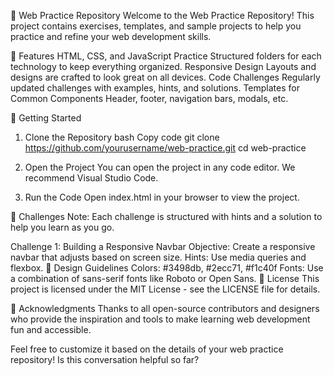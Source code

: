 📘 Web Practice Repository
Welcome to the Web Practice Repository! This project contains exercises, templates, and sample projects to help you practice and refine your web development skills.

🌟 Features
HTML, CSS, and JavaScript Practice
Structured folders for each technology to keep everything organized.
Responsive Design
Layouts and designs are crafted to look great on all devices.
Code Challenges
Regularly updated challenges with examples, hints, and solutions.
Templates for Common Components
Header, footer, navigation bars, modals, etc.

🚀 Getting Started
1. Clone the Repository
bash
Copy code
git clone https://github.com/yourusername/web-practice.git
cd web-practice


3. Open the Project
You can open the project in any code editor. We recommend Visual Studio Code.

4. Run the Code
Open index.html in your browser to view the project.

🧩 Challenges
Note: Each challenge is structured with hints and a solution to help you learn as you go.

Challenge 1: Building a Responsive Navbar
Objective: Create a responsive navbar that adjusts based on screen size.
Hints: Use media queries and flexbox.
🎨 Design Guidelines
Colors: #3498db, #2ecc71, #f1c40f
Fonts: Use a combination of sans-serif fonts like Roboto or Open Sans.
📄 License
This project is licensed under the MIT License - see the LICENSE file for details.

🙏 Acknowledgments
Thanks to all open-source contributors and designers who provide the inspiration and tools to make learning web development fun and accessible.

Feel free to customize it based on the details of your web practice repository!
Is this conversation helpful so far?




